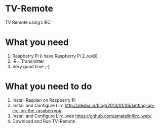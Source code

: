 # TV-Remote
TV Remote using LIRC

# What you need
1. Raspberry Pi (i have Raspberry Pi 2_revB)
2. IR - Transmitter
3. Very good time ;-)

# What you need to do
1. Install Raspian on Raspberry Pi
2. Install and Configure Lirc
http://alexba.in/blog/2013/01/06/setting-up-lirc-on-the-raspberrypi/
3. Install and Configure Lirc_web
https://github.com/amatelin/lirc_web/
4. Download and Run TV-Remote
